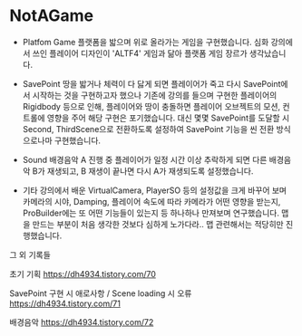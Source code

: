 # NotAGame

- Platfom Game
플랫폼을 밟으며 위로 올라가는 게임을 구현했습니다.
심화 강의에서 쓰인 플레이어 디자인이 'ALTF4' 게임과 닮아 플랫폼 게임 장르가 생각났습니다.

- SavePoint
땅을 밟거나 체력이 다 닳게 되면 플레이어가 죽고 다시 SavePoint에서 시작하는 것을 구현하고자 했으나
기존에 강의를 들으며 구현한 플레이어의 Rigidbody 등으로 인해, 플레이어와 땅이 충돌하면 플레이어 오브젝트의 모션, 컨트롤에 영향을 주어 해당 구현은 포기했습니다.
대신 몇몇 SavePoint를 도달할 시 Second, ThirdScene으로 전환하도록 설정하여 SavePoint 기능을 씬 전환 방식으로나마 구현했습니다.

- Sound
배경음악 A 진행 중 플레이어가 일정 시간 이상 추락하게 되면 다른 배경음악 B가 재생되고, B 재생이 끝나면 다시 A가 재생되도록 설정했습니다.

- 기타
강의에서 배운 VirtualCamera, PlayerSO 등의 설정값을 크게 바꾸어 보며 카메라의 시야, Damping, 플레이어 속도에 따라 카메라가 어떤 영향을 받는지,
ProBuilder에는 또 어떤 기능들이 있는지 등 하나하나 만져보며 연구했습니다.
맵을 만드는 부분이 처음 생각한 것보다 심하게 노가다라.. 맵 관련해서는 적당히만 진행했습니다.



그 외 기록들
  
초기 기획
https://dh4934.tistory.com/70

SavePoint 구현 시 애로사항 / Scene loading 시 오류
https://dh4934.tistory.com/71

배경음악
https://dh4934.tistory.com/72
